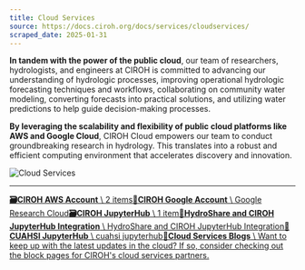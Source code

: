 ```yaml
---
title: Cloud Services
source: https://docs.ciroh.org/docs/services/cloudservices/
scraped_date: 2025-01-31
---
```


**In tandem with the power of the public cloud**, our team of researchers, hydrologists, and engineers at CIROH is committed to advancing our understanding of hydrologic processes, improving operational hydrologic forecasting techniques and workflows, collaborating on community water modeling, converting forecasts into practical solutions, and utilizing water predictions to help guide decision-making processes.

**By leveraging the scalability and flexibility of public cloud platforms like AWS and Google Cloud**, CIROH Cloud empowers our team to conduct groundbreaking research in hydrology. This translates into a robust and efficient computing environment that accelerates discovery and innovation.

![Cloud Services](https://docs.ciroh.org/img/graphics/public_cloud_services.jpeg)

* * *

[**🗃️CIROH AWS Account** \\
2 items](https://docs.ciroh.org/docs/services/cloudservices/aws/)[**📄️CIROH Google Account** \\
Google Research Cloud](https://docs.ciroh.org/docs/services/cloudservices/google-cloud/)[**🗃️CIROH JupyterHub** \\
1 item](https://docs.ciroh.org/docs/services/cloudservices/2i2c/)[**📄️HydroShare and CIROH JupyterHub Integration** \\
HydroShare and CIROH JupyterHub Integration](https://docs.ciroh.org/docs/services/cloudservices/HydroShare/)[**📄️CUAHSI JupyterHub** \\
cuahsi jupyterhub](https://docs.ciroh.org/docs/services/cloudservices/cuahsi/)[**📄️Cloud Services Blogs** \\
Want to keep up with the latest updates in the cloud? If so, consider checking out the block pages for CIROH's cloud services partners.](https://docs.ciroh.org/docs/services/cloudservices/cloudserviceblogs)